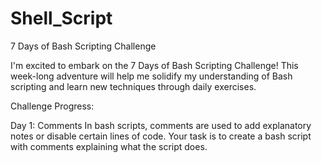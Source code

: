 # Shell_Script

7 Days of Bash Scripting Challenge

I'm excited to embark on the 7 Days of Bash Scripting Challenge! This week-long adventure will help me solidify my understanding of Bash scripting and learn new techniques through daily exercises.

Challenge Progress:

Day 1: Comments 
In bash scripts, comments are used to add explanatory notes or disable certain lines of code. Your task is to create a bash script with comments explaining what the script does.
